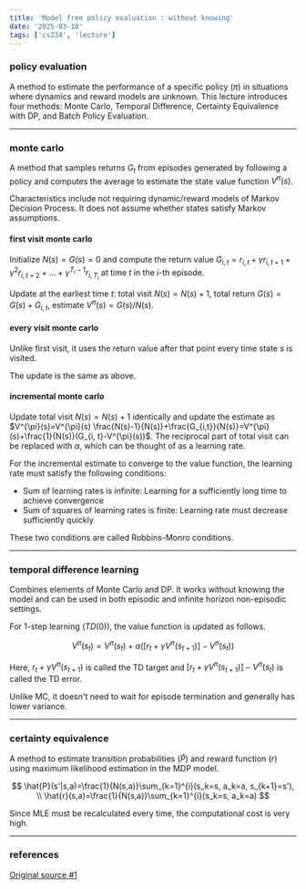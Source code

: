 ```yaml
---
title: 'Model free policy evaluation : without knowing'
date: '2025-03-10'
tags: ['cs234', 'lecture']
---
```


### policy evaluation

A method to estimate the performance of a specific policy ($\pi$) in situations where dynamics and reward models are unknown. This lecture introduces four methods: Monte Carlo, Temporal Difference, Certainty Equivalence with DP, and Batch Policy Evaluation.

---

### monte carlo

A method that samples returns $G_t$ from episodes generated by following a policy and computes the average to estimate the state value function $V^{\pi}(s)$.

Characteristics include not requiring dynamic/reward models of Markov Decision Process. It does not assume whether states satisfy Markov assumptions.

#### first visit monte carlo

Initialize $N(s)=G(s)=0$ and compute the return value $G_{i, t}=r_{i,t}+\gamma r_{i, t+1}+\gamma^2 r_{i, t+2} + ... +\gamma^{T_i-1}r_{i, T_i}$ at time $t$ in the $i$-th episode.

Update at the earliest time $t$: total visit $N(s)=N(s)+1$, total return $G(s)=G(s) + G_{i, t}$, estimate $V^{\pi}(s)=G(s)/N(s)$.

#### every visit monte carlo

Unlike first visit, it uses the return value after that point every time state $s$ is visited.

The update is the same as above.

#### incremental monte carlo

Update total visit $N(s)=N(s)+1$ identically and update the estimate as $V^{\pi}(s)=V^{\pi}(s) \frac{N(s)-1}{N(s)}+\frac{G_{i,t}}{N(s)}=V^{\pi}(s)+\frac{1}{N(s)}(G_{i, t}-V^{\pi}(s))$. The reciprocal part of total visit can be replaced with $\alpha$, which can be thought of as a learning rate.

For the incremental estimate to converge to the value function, the learning rate must satisfy the following conditions:

- Sum of learning rates is infinite: Learning for a sufficiently long time to achieve convergence
- Sum of squares of learning rates is finite: Learning rate must decrease sufficiently quickly

These two conditions are called Robbins-Monro conditions.

---

### temporal difference learning

Combines elements of Monte Carlo and DP. It works without knowing the model and can be used in both episodic and infinite horizon non-episodic settings.

For 1-step learning ($TD(0)$), the value function is updated as follows.

$$
V^{\pi}(s_t)=V^{\pi}(s_t)+\alpha([r_t+\gamma V^{\pi}(s_{t+1})]-V^{\pi}(s_t))
$$

Here, $r_t+\gamma V^{\pi}(s_{t+1})$ is called the TD target and $[r_t+\gamma V^{\pi}(s_{t+1})]-V^{\pi}(s_t)$ is called the TD error.

Unlike MC, it doesn't need to wait for episode termination and generally has lower variance.

---

### certainty equivalence

A method to estimate transition probabilities ($\hat{P}$) and reward function ($r$) using maximum likelihood estimation in the MDP model.

$$
\hat{P}(s'|s,a)=\frac{1}{N(s,a)}\sum_{k=1}^{i}(s_k=s, a_k=a, s_{k+1}=s'), \\
\hat{r}(s,a)=\frac{1}{N(s,a)}\sum_{k=1}^{i}(s_k=s, a_k=a)
$$

Since MLE must be recalculated every time, the computational cost is very high.

---

### references

[Original source #1](https://youtu.be/jjq51TRNVvk?si=FeiVLMXaoJss02zc)



